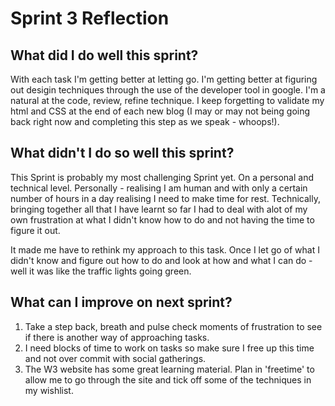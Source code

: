 # Sprint 3 Reflection

## What did I do well this sprint?
With each task I'm getting better at letting go.
I'm getting better at figuring out desigin techniques through the use of the developer tool in google.  I'm a natural at the code, review, refine technique.  I keep forgetting to validate my html and CSS at the end of each new blog (I may or may not being going back right now and completing this step as we speak - whoops!).

## What didn't I do so well this sprint?
This Sprint is probably my most challenging Sprint yet.  On a personal and technical level.  Personally - realising I am human and with only a certain number of hours in a day realising I need to make time for rest.  Technically, bringing together all that I have learnt so far I had to deal with alot of my own frustration at what I didn't know how to do and not having the time to figure it out.  

It made me have to rethink my approach to this task.  Once I let go of what I didn't know and figure out how to do and look at how and what I can do - well it was like the traffic lights going green.

## What can I improve on next sprint?

1. Take a step back, breath and pulse check moments of frustration to see if there is another way of approaching tasks.
2. I need blocks of time to work on tasks so make sure I free up this time and not over commit with social gatherings.
3. The W3 website has some great learning material.  Plan in 'freetime' to allow me to go through the site and tick off some of the techniques in my wishlist.